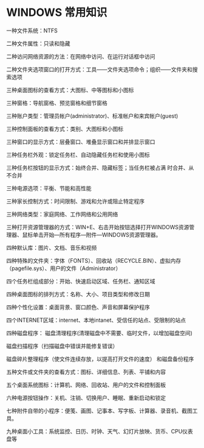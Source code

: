 # WINDOWS 常用知识

一种文件系统：NTFS

二种文件属性：只读和隐藏

二种访问网络资源的方法：在网络中访问、在运行对话框中访问

二种文件夹选项窗口的打开方式：工具――文件夹选项命令；组织――文件夹和搜索选项

三种桌面图标的查看方式：大图标、中等图标和小图标

三种窗格：导航窗格、预览窗格和细节窗格

三种账户类型：管理员帐户(administrator)、标准帐户和来宾帐户(guest)

三种控制面板的查看方式：类别、大图标和小图标

三种窗口的显示方式：层叠窗口、堆叠显示窗口和并排显示窗口

三种任务栏外观：锁定任务栏、自动隐藏任务栏和使用小图标

三种任务栏按钮的显示方式：始终合并、隐藏标签；当任务栏被占满
时合并、从不合并

三种电源选项：平衡、节能和高性能

三种家长控制方式：时间限制、游戏和允许或阻止特定程序

三种网络类型：家庭网络、工作网络和公用网络

三种打开资源管理器的方式：WIN+E、右击开始按钮选择打开WINDOWS资源管理器、鼠标单击开始—所有程序—附件—WINDOWS资源管理器。
 


四种默认库：图片、文档、音乐和视频

四种特殊的文件夹：字体（FONTS）、回收站（RECYCLE.BIN）、虚拟内存（pagefile.sys）、用户的文件（Administrator）

四个任务栏组成部分：开始、快速启动区域、任务栏、通知区域

四种桌面图标的排列方式：名称、大小、项目类型和修改日期

四种个性化设置：桌面背景、窗口颜色、声音和屏幕保护程序

四个INTERNET区域：internet、本地intanet、受信任的站点、受限制的站点

四种磁盘程序：
磁盘清理程序(清理磁盘中不需要、临时文件，以增加磁盘空间)

磁盘扫描程序（扫描磁盘中错误并能修复错误）

磁盘碎片整理程序（使文件连续存放，以提高打开文件的速度）
和磁盘备份程序

五种文件或文件夹的查看方式：图标、详细信息、列表、平铺和内容

五个桌面系统图标：计算机、网络、回收站、用户的文件和控制面板

六种电源按钮操作：关机、注销、切换用户、睡眠、重新启动和锁定

七种附件自带的小程序：便笺、画图、记事本、写字板、计算器、录音机、截图工具。

九种桌面小工具：系统监控、日历、时钟、天气、幻灯片放映、货币、CPU仪表盘等
